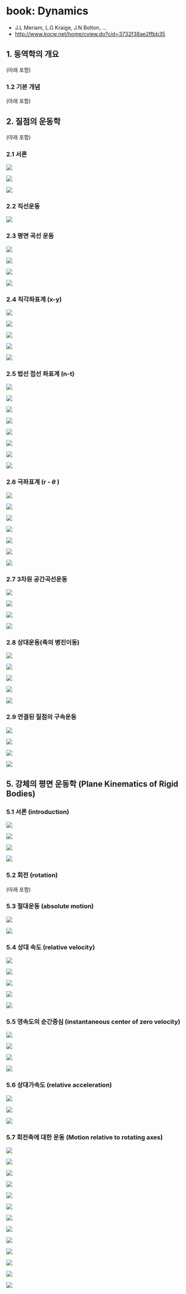 # book: Dynamics

- J.L Meriam, L.G Kraige, J.N Bolton, ...
- http://www.kocw.net/home/cview.do?cid=3732f38ae2ffbb35

## 1. 동역학의 개요

(아래 포함)

### 1.2 기본 개념

(아래 포함)

## 2. 질점의 운동학

(아래 포함)

### 2.1 서론

![](./img/2022-08-05-00.jpg)

![](./img/2022-08-05-01.jpg)

![](./img/2022-08-05-02.jpg)

### 2.2 직선운동

![](./img/2022-08-06-00.jpg)

### 2.3 평면 곡선 운동

![](./img/2022-08-06-01.jpg)

![](./img/2022-08-06-02.png)

![](./img/2022-08-06-03.jpg)

![](./img/2022-08-06-04.jpg)

### 2.4 직각좌표계 (x-y)

![](./img/2022-08-06-05.jpg)

![](./img/2022-08-07-00.jpg)

![](./img/2022-08-07-01.png)

![](./img/2022-08-07-02.jpg)

![](./img/2022-08-07-03.png)

### 2.5 법선 접선 좌표계 (n-t)

![](./img/2022-08-07-04.jpg)

![](./img/2022-08-07-05.png)

![](./img/2022-08-07-06.jpg)

![](./img/2022-08-07-07.jpg)

![](./img/2022-08-07-08.png)

![](./img/2022-08-07-09.png)

![](./img/2022-08-07-10.jpg)

![](./img/2022-08-07-11.png)

### 2.6 극좌표계 (r - $\theta$ )

![](./img/2022-08-07-12.jpg)

![](./img/2022-08-08-00.jpg)

![](./img/2022-08-08-01.jpg)

![](./img/2022-08-08-02.jpg)

![](./img/2022-08-08-03.jpg)

![](./img/2022-08-08-04.jpg)

![](./img/2022-08-08-05.jpg)

### 2.7 3차원 공간곡선운동

![](./img/2022-08-08-06.jpg)

![](./img/2022-08-08-07.jpg)

![](./img/2022-08-08-08.jpg)

![](./img/2022-08-08-09.jpg)

### 2.8 상대운동(축의 병진이동)

![](./img/2022-08-08-10.jpg)

![](./img/2022-08-08-11.jpg)

![](./img/2022-08-08-12.jpg)

![](./img/2022-08-08-13.jpg)

![](./img/2022-08-08-14.jpg)

### 2.9 연결된 질점의 구속운동

![](./img/2022-08-08-15.jpg)

![](./img/2022-08-08-16.jpg)

![](./img/2022-08-09-00.jpg)

![](./img/2022-08-09-01.jpg)

## 5. 강체의 평면 운동학 (Plane Kinematics of Rigid Bodies)

### 5.1 서론 (introduction)

![](./img/2022-08-09-02.jpg)

![](./img/2022-08-09-03.jpg)

![](./img/2022-08-09-04.jpg)

![](./img/2022-08-09-05.jpg)

### 5.2 회전 (rotation)

(아래 포함)

### 5.3 절대운동 (absolute motion)

![](./img/2022-08-09-06.jpg)

![](./img/2022-08-09-07.jpg)

### 5.4 상대 속도 (relative velocity)

![](./img/2022-08-09-08.jpg)

![](./img/2022-08-09-09.jpg)

![](./img/2022-08-09-10.jpg)

![](./img/2022-08-09-11.jpg)

![](./img/2022-08-09-12.jpg)

### 5.5 영속도의 순간중심 (instantaneous center of zero velocity)

![](./img/2022-08-09-13.jpg)

![](./img/2022-08-09-14.jpg)

![](./img/2022-08-09-15.jpg)

![](./img/2022-08-09-16.jpg)

### 5.6 상대가속도 (relative acceleration)

![](./img/2022-08-10-00.jpg)

![](./img/2022-08-10-01.jpg)

![](./img/2022-08-10-02.jpg)

### 5.7 회전축에 대한 운동 (Motion relative to rotating axes)

![](./img/2022-08-10-03.jpg)

![](./img/2022-08-10-04.jpg)

![](./img/2022-08-10-05.jpg)

![](./img/2022-08-10-06.jpg)

![](./img/2022-08-10-07.jpg)

![](./img/2022-08-10-08.jpg)

![](./img/2022-08-10-09.jpg)

![](./img/2022-08-10-10.jpg)

![](./img/2022-08-10-11.jpg)

![](./img/2022-08-10-12.jpg)

![](./img/2022-08-10-13.jpg)

![](./img/2022-08-10-14.jpg)

![](./img/2022-08-10-15.jpg)
